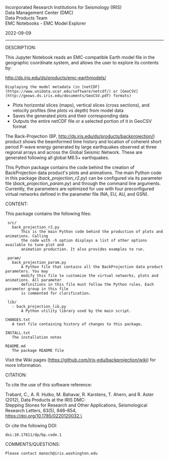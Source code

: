 Incorporated Research Institutions for Seismology (IRIS)\
 Data Management Center (DMC)\
 Data Products Team\
 EMC Notebooks - EMC Model Explorer

 2022-09-09

------------------------------------------------------------------------------------------------------------------------

 DESCRIPTION:

This Jupyter Notebook reads an EMC-compatible Earth model file in the geographic coordinate system, and allows the user to explore its contents by: 

http://ds.iris.edu/ds/products/emc-earthmodels/ 


    Displaying the model metadata (in [netCDF](https://www.unidata.ucar.edu/software/netcdf/) or [GeoCSV](http://geows.ds.iris.edu/documents/GeoCSV.pdf) formats)
* Plots horizontal slices (maps), vertical slices (cross sections), and velocity profiles (line plots vs depth) from model data
* Saves the generated plots and their corresponding data
* Outputs the entire netCDF file or a selected portion of it in GeoCSV format

The Back-Projection (BP, http://ds.iris.edu/ds/products/backprojection/) product shows the beamformed time history 
and location of coherent short period P-wave energy generated by large earthquakes observed at three regional arrays 
and across the Global Seismic Network. These are generated following all global M6.5+ earthquakes.

This Python package contains the code behind the creation of BackProjection data product's plots and animations. 
The main Python code in this package (_back\_projection\_r2.py_) can be configured via its parameter file 
(_back\_projection\_param.py_) and through the command line arguments. Currently, the parameters are optimized for 
use with four preconfigured virtual networks defined in the parameter file (NA, EU, AU, and GSN).

 CONTENT:

This package contains the following files:

     src/
       back_projection_r2.py
           This is the main Python code behind the production of plots and animations. Calling 
           the code with -h option displays a list of other options available to tune plot and 
           animation production. It also provides examples to run.
     
     param/
       back_projection_param.py
           A Python file that contains all the BackProjection data product parameters. You may 
           modify this file to customize the virtual networks, plots and animations. All parameter 
           definitions in this file must follow the Python rules. Each parameter group in this file 
           is commented for clarification.
     
     lib/
       - back_projection_lib.py
           A Python utility library used by the main script.

    CHANGES.txt
       A text file containing history of changes to this package.

    INSTALL.txt
       The installation notes

    README.md
       The package README file 


Visit the Wiki pages (https://github.com/iris-edu/backprojection/wiki) for more information.


CITATION:

To cite the use of this software reference:

Trabant, C., A. R. Hutko, M. Bahavar, R. Karstens, T. Ahern, and R. Aster (2012), Data Products at the IRIS DMC: \
Stepping Stones for Research and Other Applications, Seismological Research Letters, 83(5), 846–854, \
https://doi.org/10.1785/0220120032.\


Or cite the following DOI:

    doi:10.17611/dp/bp.code.1

 
 COMMENTS/QUESTIONS:

    Please contact manoch@iris.washington.edu


